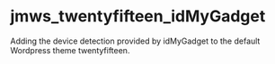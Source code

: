 # jmws_twentyfifteen_idMyGadget
Adding the device detection provided by idMyGadget to the default Wordpress theme twentyfifteen.
